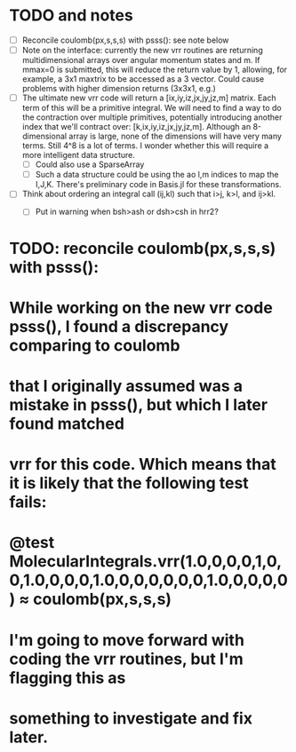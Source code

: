 # TODO and notes
- [ ] Reconcile coulomb(px,s,s,s) with psss(): see note below
- [ ] Note on the interface: currently the new vrr routines are returning multidimensional 
    arrays over angular momentum states and m. If mmax=0 is submitted, this will reduce the return value by 1,
    allowing, for example, a 3x1 maxtrix to be accessed as a 3 vector. Could cause problems with higher dimension
    returns (3x3x1, e.g.)
- [ ] The ultimate new vrr code will return a [ix,iy,iz,jx,jy,jz,m] matrix. Each term of this will be a primitive 
    integral. We will need to find a way to do the contraction over multiple primitives, potentially introducing another index that we'll contract over: [k,ix,iy,iz,jx,jy,jz,m]. Although an 8-dimensional array is large, none of the dimensions will have very many terms. Still 4^8 is a lot of terms. I wonder whether this will require a more intelligent data structure.
    - [ ] Could also use a SparseArray
    - [ ] Such a data structure could be using the ao l,m indices to map the I,J,K. There's preliminary code in Basis.jl 
    for these transformations.
- [ ] Think about ordering an integral call (ij,kl) such that i>j, k>l, and ij>kl.
    - [ ] Put in warning when bsh>ash or dsh>csh in hrr2?


 # TODO: reconcile coulomb(px,s,s,s) with psss():
 #   While working on the new vrr code psss(), I found a discrepancy comparing to coulomb 
 #   that I originally assumed was a mistake in psss(), but which I later found matched
 #   vrr for this code. Which means that it is likely that the following test fails:
 #   @test MolecularIntegrals.vrr(1.0,0,0,0,1,0,0,1.0,0,0,0,1.0,0,0,0,0,0,0,1.0,0,0,0,0) ≈ coulomb(px,s,s,s)
 #   I'm going to move forward with coding the vrr routines, but I'm flagging this as
 #   something to investigate and fix later.
